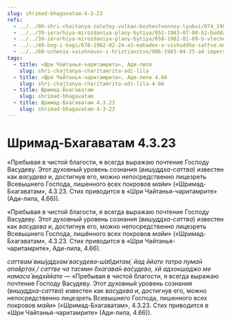 ```yaml
---
slug: shrimad-bhagavatam-4-3-23
refs:
  - ../../06-shri-chaitanya-zolotoy-vulkan-bozhestvennoy-lyubvi/074_1983-01-15_sridharmj_sanyasa_mahaprabhu_part2.md
  - ../../39-ierarhiya-mirozdaniya-plany-bytiya/652-1983-07-08-b2-budda-shankara-ramanudzha-i-shri-chajtanya-ob-izmereniyah-duhovnogo-bytiya.md
  - ../../39-ierarhiya-mirozdaniya-plany-bytiya/658-1982-01-09-b-vlechenie-sut-vsego-bytiya.md
  - ../../40-bog-i-bogi/678-1982-02-24-a3-mahadev-o-vishuddha-sattve.md
  - ../../60-uchenie-vaishnavov-i-hristianstvo/906-1983-04-25-a4-impersonalizm-i-lichnostnaya-kontseptsiya-boga-v-hristianstve.md
tags:
  - title: «Шри Чайтанья-чаритамрита», Ади-лила
    slug: shri-chajtanya-charitamrita-adi-lila
  - title: «Шри Чайтанья-чаритамрита», Ади-лила 4.66
    slug: shri-chajtanya-charitamrita-adi-lila-4-66
  - title: Шримад-Бхагаватам
    slug: shrimad-bhagavatam
  - title: Шримад-Бхагаватам 4.3.23
    slug: shrimad-bhagavatam-4-3-23
---
```


# Шримад-Бхагаватам 4.3.23

«Пребывая в чистой благости, я всегда выражаю почтение Господу Васудеву. Этот духовный уровень сознания (*вишуддха-саттва*) известен как *васудева* и, достигнув его, можно непосредственно лицезреть Всевышнего Господа, лишенного всех покровов *майи*» («Шримад-Бхагаватам», 4.3.23. Стих приводится в «Шри Чайтанья-чаритамрите» (Ади-лила, 4.66)).


«Пребывая в чистой благости, я всегда выражаю почтение Господу Васудеву. Этот духовный уровень сознания (*вишуддха-саттва*) известен как *васудева* и, достигнув его, можно непосредственно лицезреть Всевышнего Господа, лишённого всех покровов *майи*» («Шримад-Бхагаватам», 4.3.23. Стих приводится в «Шри Чайтанья-чаритамрите», Ади-лила, 4.66).


*саттвам̇ виш́уддхам̇ васудева-ш́абдитам̇, йад ӣйате татра пума̄н апа̄вр̣тах̣ / саттве ча тасмин бхагава̄н ва̄судево, хй адхокш̣аджо ме намаса̄ видхӣйате* — «Пребывая в чистой благости, я всегда выражаю почтение Господу Васудеву. Этот духовный уровень сознания (*вишуддха-саттва*) известен как *васудева* и, достигнув его, можно непосредственно лицезреть Всевышнего Господа, лишенного всех покровов *майи*» («Шримад-Бхагаватам», 4.3.23. Стих приводится в «Шри Чайтанья-чаритамрите» (Ади-лила, 4.66)).

